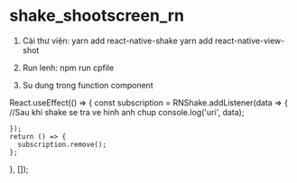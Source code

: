 # shake_shootscreen_rn

1. Cài thư viện:
yarn add react-native-shake
yarn add react-native-view-shot

2. Run lenh:
npm run cpfile

3. Su dung trong function component

  React.useEffect(() => {
    const subscription = RNShake.addListener(data => {
      //Sau khi shake se tra ve hinh anh chup
      console.log('uri', data);
     
    });
    return () => {
      subscription.remove();
    };
  }, []);


